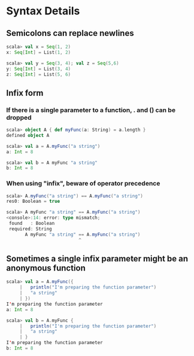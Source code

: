 # Syntax Details

## Semicolons can replace newlines
```scala
scala> val x = Seq(1, 2)
x: Seq[Int] = List(1, 2)

scala> val y = Seq(3, 4); val z = Seq(5,6)
y: Seq[Int] = List(3, 4)
z: Seq[Int] = List(5, 6)
```



## Infix form
### If there is a single parameter to a function, . and () can be dropped
```scala
scala> object A { def myFunc(a: String) = a.length }
defined object A

scala> val a = A.myFunc("a string") 
a: Int = 8

scala> val b = A myFunc "a string"
b: Int = 8
```

### When using "infix", beware of operator precedence
```scala
scala> A.myFunc("a string") == A.myFunc("a string")
res0: Boolean = true

scala> A myFunc "a string" == A.myFunc("a string")
<console>:14: error: type mismatch;
 found   : Boolean
 required: String
       A myFunc "a string" == A.myFunc("a string")
                           ^
```



## Sometimes a single infix parameter might be an anonymous function
```scala
scala> val a = A.myFunc({
     |   println("I'm preparing the function parameter")
     |   "a string"
     | })
I'm preparing the function parameter
a: Int = 8

scala> val b = A.myFunc {
     |   println("I'm preparing the function parameter")
     |   "a string"
     | }
I'm preparing the function parameter
b: Int = 8
```

